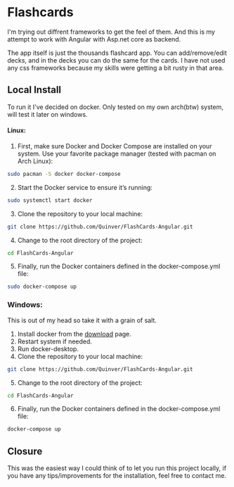# Flashcards
I'm trying out diffrent frameworks to get the feel of them. And this is my attempt to work with Angular with Asp.net core as backend.

The app itself is just the thousands flashcard app. You can add/remove/edit decks, and in the decks you can do the same for the cards. I have not used any css frameworks because my skills were getting a bit rusty in that area.

## Local Install
To run it I've decided on docker.
Only tested on my own arch(btw) system, will test it later on windows.

#### Linux:

1. First, make sure Docker and Docker Compose are installed on your system. Use your favorite package manager (tested with pacman on Arch Linux):
```bash
sudo pacman -S docker docker-compose
```
2. Start the Docker service to ensure it’s running:
```bash
sudo systemctl start docker
```
3. Clone the repository to your local machine:
```bash
git clone https://github.com/Quinver/FlashCards-Angular.git
```
4. Change to the root directory of the project:
```bash
cd FlashCards-Angular
```
5. Finally, run the Docker containers defined in the docker-compose.yml file:
```bash
sudo docker-compose up
```
### Windows:
This is out of my head so take it with a grain of salt.
1. Install docker from the [download](https://docs.docker.com/desktop/setup/install/windows-install/) page.
2. Restart system if needed.
3. Run docker-desktop.
4. Clone the repository to your local machine:
```bash
git clone https://github.com/Quinver/FlashCards-Angular.git
```
5. Change to the root directory of the project:
```bash
cd FlashCards-Angular
```
6. Finally, run the Docker containers defined in the docker-compose.yml file:
```bash
docker-compose up
```
## Closure
This was the easiest way I could think of to let you run this project locally, if you have any tips/improvements for the installation, feel free to contact me.
